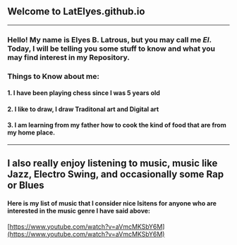 ## **Welcome to LatElyes.github.io**
---
### Hello! My name is Elyes B. Latrous, but you may call me *El*. Today, I will be telling you some stuff to know and what you may find interest in my Repository.

### Things to Know about me:
#### 1. I have been playing chess since I was 5 years old
#### 2. I like to draw, I draw Traditonal art and Digital art
#### 3. I am learning from my father how to cook the kind of food that are from my home place.
---

## I also really enjoy listening to music, music like **Jazz**, **Electro Swing**, and occasionally some **Rap** or **Blues**
#### Here is my list of music that I consider nice lsitens for anyone who are interested in the music genre I have said above:

[https://www.youtube.com/watch?v=aVmcMKSbY6M](https://www.youtube.com/watch?v=aVmcMKSbY6M)
